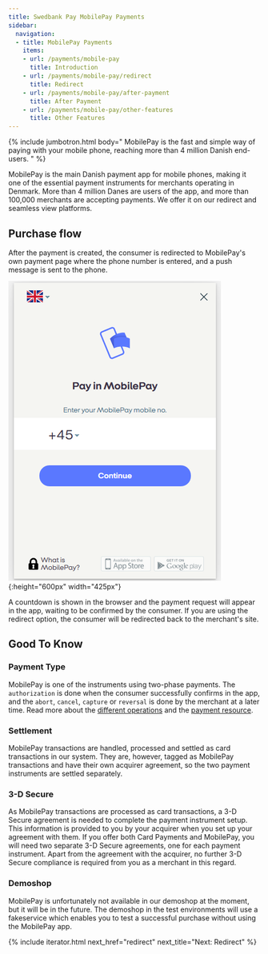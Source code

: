 ```yaml
---
title: Swedbank Pay MobilePay Payments
sidebar:
  navigation:
  - title: MobilePay Payments
    items:
    - url: /payments/mobile-pay
      title: Introduction
    - url: /payments/mobile-pay/redirect
      title: Redirect
    - url: /payments/mobile-pay/after-payment
      title: After Payment
    - url: /payments/mobile-pay/other-features
      title: Other Features
---
```


{% include jumbotron.html body="  MobilePay is the fast and simple way of paying with your mobile phone, reaching more than 4 million Danish end-users.  " %}

MobilePay is the main Danish payment app for mobile phones, making it one of the
essential payment instruments for merchants operating in Denmark. More than 4
million Danes are users of the app, and more than 100,000 merchants are
accepting payments. We offer it on our redirect and seamless view platforms.

## Purchase flow

After the payment is created, the consumer is redirected to MobilePay's
own payment page where the phone number is entered, and a push message is sent
to the phone.

![screenshot of the MobilePay number input page][mobilepay-number-input]{:height="600px" width="425px"}

A countdown is shown in the browser and the payment request will appear in the
app, waiting to be confirmed by the consumer. If you are using the redirect
option, the consumer will be redirected back to the merchant's site.

## Good To Know

### Payment Type

MobilePay is one of the instruments using two-phase payments. The
`authorization` is done when the consumer successfully confirms in the app, and
the `abort`, `cancel`, `capture` or `reversal` is done by the merchant at a
later time. Read more about the [different operations][other-features] and the
[payment resource][payment-resource].

### Settlement

MobilePay transactions are handled, processed and settled as card transactions
in our system. They are, however, tagged as MobilePay transactions and have
their own acquirer agreement, so the two payment instruments are settled
separately.

### 3-D Secure

As MobilePay transactions are processed as card transactions, a 3-D Secure
agreement is needed to complete the payment instrument setup. This information
is provided to you by your acquirer when you set up your agreement with them. If
you offer both Card Payments and MobilePay, you will need two separate 3-D
Secure agreements, one for each payment instrument. Apart from the agreement
with the acquirer, no further 3-D Secure compliance is required from you as a
merchant in this regard.

### Demoshop

MobilePay is unfortunately not available in our demoshop at the moment, but it
will be in the future. The demoshop in the test environments will use a
fakeservice which enables you to test a successful purchase without using the
MobilePay app.

{% include iterator.html
                         next_href="redirect"
                         next_title="Next: Redirect" %}

[mobilepay-number-input]: /assets/img/payments/mobilepay-redirect-en.png
[payment-resource]: /payments/mobile-pay/other-features#payment-resource
[other-features]: /payments/mobile-pay/other-features#operations
